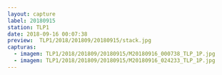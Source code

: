 ```yaml
---
layout: capture
label: 20180915
station: TLP1
date: 2018-09-16 00:07:38
preview:  TLP1/2018/201809/20180915/stack.jpg
capturas:
  - imagem: TLP1/2018/201809/20180915/M20180916_000738_TLP_1P.jpg
  - imagem: TLP1/2018/201809/20180915/M20180916_024233_TLP_1P.jpg
---
```


